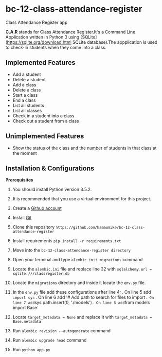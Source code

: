 # bc-12-class-attendance-register
Class Attendance Register app

__C.A.R__ stands for Class Attendance Register.It's a Command Line Application written in Python 3 using [SQLite](https://sqlite.org/download.html SQLite database).The appplication is used to check-in students when they come into a class.

## Implemented Features
- Add a student
- Delete a student
- Add a class
- Delete a class
- Start a class
- End a class
- List all students
- List all classes
- Check in a student into a class
- Check out a student from a class 


## Unimplemented Features

- Show the status of the class and the number of students in that class at the moment


## Installation & Configurations

__Prerequisites__

1. You should install Python version 3.5.2.

2. It is recommended that you use a virtual environment for this project.

3. Create a [Github account](https://github.com/)

4. Install [Git](https://git-scm.com/downloads) 

5. Clone this repository
`https://github.com/kamaumike/bc-12-class-attendance-register`

6. Install requirements `pip install -r requirements.txt`

7. Move into the `bc-12-class-attendance-register directory`

8. Open your terminal and type `alembic init migrations` command

9. Locate the `alembic.ini` file and replace line 32 with `sqlalchemy.url = sqlite:///classregister.db`

10. Locate the `migrations` directory and inside it locate the `env.py` file.

11. In the `env.py` file add these configurations after line 4:
	. On line 5 add `import sys`
	. On line 6 add '# Add path to search for files to import`
	. On line 7 add `sys.path.insert(0, './models')`
	. On line 8 add `from models import Base`

12. Locate `target_metadata = None` and replace it with `target_metadata = Base.metadata`

13. Run `alembic revision --autogenerate` command

14. Run `alembic upgrade head` command

7. Run `python app.py`

